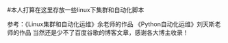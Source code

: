 #本人打算在这里存放一些linux下集群和自动化脚本

参考：《Linux集群和自动化运维》余老师的作品
	 《Python自动化运维》刘天斯老师的作品
当然还是少不了百度谷歌的博客文章，感谢各大博主收录！  
